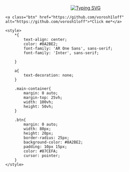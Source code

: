 <html lang="en">
<head>
    <style>
        @import url('https://fonts.googleapis.com/css2?family=AR+One+Sans:wght@500&family=Inter:wght@500;700&display=swap');
        </style> 
</head>
<body>

<div align="center">
    
<a href="https://git.io/typing-svg"><img src="https://readme-typing-svg.herokuapp.com?font=Montserrat&size=19&pause=2000&color=8A2BE2&random=false&width=435&height=100&lines=Welcome+to+start%2C+my+name+is+Evgeniy!" alt="Typing SVG" /></a>

</div>

<div class="main-container">

    <a class="btn" href="https://github.com/vorosh1loff" alt="https://github.com/vorosh1loff">*Click me*</a>
    
</div>



    <style>
        *{
            text-align: center;
            color: #8A2BE2;
            font-family: 'AR One Sans', sans-serif;
            font-family: 'Inter', sans-serif;
            
        }

        a{
            text-decoration: none;
        }

        .main-container{
            margin: 0 auto;
            margin-top: 25vh;
            width: 100vh;
            height: 50vh;
        }

        .btn{
            margin: 0 auto;
            width: 80px;
            height: 20px;
            border-radius: 25px;
            background-color: #8A2BE2;
            padding: 10px 15px;
            color: #87CEFA;
            cursor: pointer;
        }
    </style>
</body>
</html>
